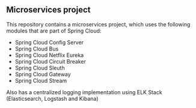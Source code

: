 ## Microservices project
 
This repository contains a microservices project, which uses the following modules that are part of Spring Cloud:
 - Spring Cloud Config Server
 - Spring Cloud Bus
 - Spring Cloud Netflix Eureka
 - Spring Cloud Circuit Breaker
 - Spring Cloud Sleuth
 - Spring Cloud Gateway
 - Spring Cloud Stream

Also has a centralized logging implementation using ELK Stack (Elasticsearch, Logstash and Kibana)
